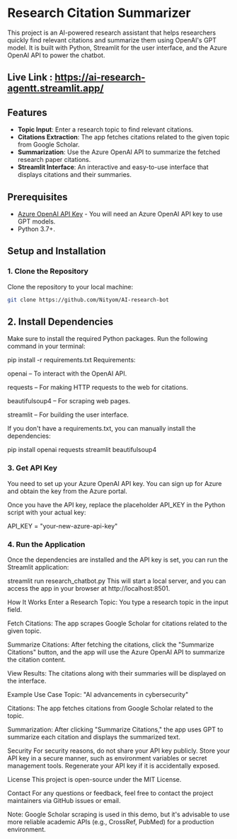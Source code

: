 # Research Citation Summarizer

This project is an AI-powered research assistant that helps researchers quickly find relevant citations and summarize them using OpenAI's GPT model. It is built with Python, Streamlit for the user interface, and the Azure OpenAI API to power the chatbot.

## Live Link : https://ai-research-agentt.streamlit.app/

## Features

- **Topic Input**: Enter a research topic to find relevant citations.
- **Citations Extraction**: The app fetches citations related to the given topic from Google Scholar.
- **Summarization**: Use the Azure OpenAI API to summarize the fetched research paper citations.
- **Streamlit Interface**: An interactive and easy-to-use interface that displays citations and their summaries.

## Prerequisites

- [Azure OpenAI API Key](https://azure.microsoft.com/en-us/services/cognitive-services/openai/) - You will need an Azure OpenAI API key to use GPT models.
- Python 3.7+.

## Setup and Installation

### 1. Clone the Repository
Clone the repository to your local machine:
```bash
git clone https://github.com/Nityom/AI-research-bot
```
## 2. Install Dependencies
Make sure to install the required Python packages. Run the following command in your terminal:


pip install -r requirements.txt
Requirements:

openai – To interact with the OpenAI API.

requests – For making HTTP requests to the web for citations.

beautifulsoup4 – For scraping web pages.

streamlit – For building the user interface.

If you don't have a requirements.txt, you can manually install the dependencies:


pip install openai requests streamlit beautifulsoup4
### 3. Get API Key
You need to set up your Azure OpenAI API key. You can sign up for Azure and obtain the key from the Azure portal.

Once you have the API key, replace the placeholder API_KEY in the Python script with your actual key:


API_KEY = "your-new-azure-api-key"
### 4. Run the Application
Once the dependencies are installed and the API key is set, you can run the Streamlit application:



streamlit run research_chatbot.py
This will start a local server, and you can access the app in your browser at http://localhost:8501.

How It Works
Enter a Research Topic: You type a research topic in the input field.

Fetch Citations: The app scrapes Google Scholar for citations related to the given topic.

Summarize Citations: After fetching the citations, click the "Summarize Citations" button, and the app will use the Azure OpenAI API to summarize the citation content.

View Results: The citations along with their summaries will be displayed on the interface.

Example Use Case
Topic: "AI advancements in cybersecurity"

Citations: The app fetches citations from Google Scholar related to the topic.

Summarization: After clicking "Summarize Citations," the app uses GPT to summarize each citation and displays the summarized text.

Security
For security reasons, do not share your API key publicly. Store your API key in a secure manner, such as environment variables or secret management tools. Regenerate your API key if it is accidentally exposed.

License
This project is open-source under the MIT License.

Contact
For any questions or feedback, feel free to contact the project maintainers via GitHub issues or email.

Note: Google Scholar scraping is used in this demo, but it's advisable to use more reliable academic APIs (e.g., CrossRef, PubMed) for a production environment.
